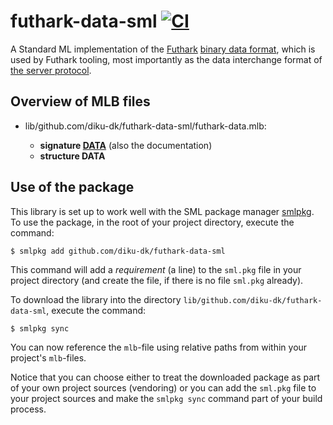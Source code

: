# futhark-data-sml [![CI](https://github.com/diku-dk/futhark-data-sml/workflows/build/badge.svg)](https://github.com/diku-dk/futhark-data-sml/actions)

A Standard ML implementation of the
[Futhark](https://futhark-lang.org) [binary data
format](https://futhark.readthedocs.io/en/latest/binary-data-format.html),
which is used by Futhark tooling, most importantly as the data
interchange format of [the server
protocol](https://futhark.readthedocs.io/en/latest/server-protocol.html).

## Overview of MLB files

* lib/github.com/diku-dk/futhark-data-sml/futhark-data.mlb:

  * **signature [DATA](lib/github.com/diku-dk/futhark-data-sml/RANDOM.sig)** (also the documentation)
  * **structure DATA**

## Use of the package

This library is set up to work well with the SML package manager
[smlpkg](https://github.com/diku-dk/smlpkg).  To use the package, in
the root of your project directory, execute the command:

```
$ smlpkg add github.com/diku-dk/futhark-data-sml
```

This command will add a _requirement_ (a line) to the `sml.pkg` file in your
project directory (and create the file, if there is no file `sml.pkg`
already).

To download the library into the directory
`lib/github.com/diku-dk/futhark-data-sml`, execute the command:

```
$ smlpkg sync
```

You can now reference the `mlb`-file using relative paths from within
your project's `mlb`-files.

Notice that you can choose either to treat the downloaded package as
part of your own project sources (vendoring) or you can add the
`sml.pkg` file to your project sources and make the `smlpkg sync`
command part of your build process.
